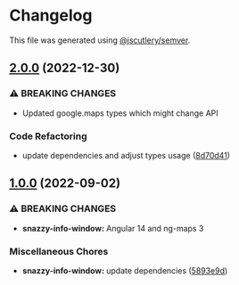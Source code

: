 # Changelog

This file was generated using [@jscutlery/semver](https://github.com/jscutlery/semver).

## [2.0.0](https://github.com/ng-maps/ng-maps/compare/snazzy-info-window/1.0.0...snazzy-info-window/2.0.0) (2022-12-30)


### ⚠ BREAKING CHANGES

* Updated google.maps types which might change API

### Code Refactoring

* update dependencies and adjust types usage ([8d70d41](https://github.com/ng-maps/ng-maps/commit/8d70d416cb2ac77be5a7fbd50512d8e21bfbcb48))

## [1.0.0](https://github.com/ng-maps/ng-maps/compare/snazzy-info-window-0.9.0...snazzy-info-window-1.0.0) (2022-09-02)


### ⚠ BREAKING CHANGES

* **snazzy-info-window:** Angular 14 and ng-maps 3

### Miscellaneous Chores

* **snazzy-info-window:** update dependencies ([5893e9d](https://github.com/ng-maps/ng-maps/commit/5893e9d5107c242b2686e8b831e56531113b5706))
